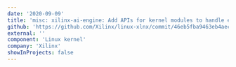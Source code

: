 ```yaml
---
date: '2020-09-09'
title: 'misc: xilinx-ai-engine: Add APIs for kernel modules to handle error interrupts'
github: 'https://github.com/Xilinx/linux-xlnx/commit/46eb5fba9463eb4aec89433bf9443038e49e9e7b'
external: ''
component: 'Linux kernel'
company: 'Xilinx'
showInProjects: false
---
```


